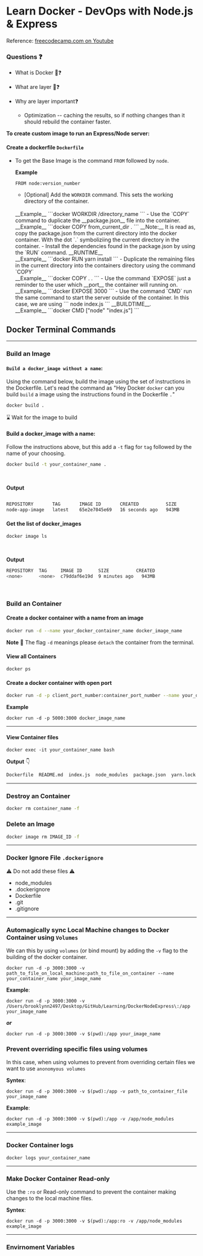 # Learn Docker - DevOps with Node.js & Express
Reference: [freecodecamp.com on Youtube](https://www.youtube.com/watch?v=9zUHg7xjIqQ&t=7539s)

### Questions :question:

- What is Docker :whale::question:

- What are layer :cake::question:

- Why are layer important:question:
    - Optimization -- caching the results, so if nothing changes than it should rebuild the container faster.

__To create custom image to run an Express/Node server:__

#### Create a dockerfile `Dockerfile`
- To get the Base Image is the command `FROM` followed by `node`.
    <br />

    __Example__
    
    ```docker
    FROM node:version_number
    ```
    - [Optional] Add the `WORKDIR` command. This sets the working directory of the container.
    <br />
    __Example__
    ```docker
    WORKDIR /directory_name
    ```
    - Use the `COPY` command to duplicate the __package.json__ file into the container.
    <br />
    __Example__
    ```docker
    COPY from_current_dir .
    ```
    __Note:__ It is read as, copy the package.json from the current directory into the docker container. With the dot `.` symboliziing the current directory in the container.
    - Install the dependencies found in the package.json by using the `RUN` command. __RUNTIME__ 
    <br />
    __Example__
    ```docker
    RUN yarn install
    ```
    - Duplicate the remaining files in the current directory into the containers directory using the command `COPY`
    <br />
    __Example__
    ```docker
    COPY . .
    ```
    - Use the command `EXPOSE` just a reminder to the user which __port__ the container will running on.
    <br />
    __Example__
    ```docker
    EXPOSE 3000
    ```
    - Use the command `CMD` run the same command to start the server outside of the container. In this case, we are using ``` node index.js ``` __BUILDTIME__.
    <br />
    __Example__
    ```docker
    CMD ["node" "index.js"]
    ```
## Docker Terminal Commands
<hr />

### __Build an Image__
#### `Build a docker_image without a name`:


Using the command below, build the image using the set of instructions in the Dockerfile. Let's read the command as "Hey Docker `docker` can you build `build` a image using the instructions found in the Dockerfile `.`"

```bash
docker build .
```
:hourglass: Wait for the image to build

#### Build a docker_image with a name:

Follow the instructions above, but this add a `-t` flag for `tag` followed by the name of your choosing.

```bash
docker build -t your_container_name .
```
<br />

__Output__

```bash

REPOSITORY       TAG       IMAGE ID       CREATED          SIZE
node-app-image   latest    65e2e7045e69   16 seconds ago   943MB

```

#### Get the list of docker_images
```bash
docker image ls
```
<br />

__Output__
```bash
REPOSITORY  TAG     IMAGE ID      SIZE          CREATED
<none>      <none>  c79ddaf6e19d  9 minutes ago   943MB
```

<br />

### __Build an Container__
#### Create a docker container with a name from an image

```bash
docker run -d --name your_docker_container_name docker_image_name
```
__Note__ :page_with_curl: The flag `-d` meanings please `detach` the container from the terminal.

#### View all Containers
```bash
docker ps
```

#### Create a docker container with open port

```bash
docker run -d -p client_port_number:container_port_number --name your_docker_container_name docker_image_name
```
__Example__
```docker
docker run -d -p 5000:3000 docker_image_name
```
<hr />

#### __View Container files__
```docker
docker exec -it your_container_name bash
```

__Output__ :point_down:

```bash
Dockerfile  README.md  index.js  node_modules  package.json  yarn.lock
```
<hr />

### __Destroy an Container__
```bash
docker rm container_name -f
```
### __Delete an Image__
```bash
docker image rm IMAGE_ID -f
```
<hr />

### __Docker Ignore File__ `.dockerignore`

⚠️ Do not add these files ⚠️
- node_modules
- .dockerignore
- Dockerfile
- .git
- .gitignore

<hr />

### __Automagically sync Local Machine changes to Docker Container using `Volumes`__

We can this by using `volumes` (or bind mount) by adding the `-v` flag to the building of the docker container.

```docker
docker run -d -p 3000:3000 -v path_to_file_on_local_machine:path_to_file_on_container --name your_container_name your_image_name
```

__Example__:
```docker
docker run -d -p 3000:3000 -v /Users/brooklynn2497/Desktop/GitHub/Learning/DockerNodeExpress\:/app your_image_name
```
___or___

```docker
docker run -d -p 3000:3000 -v $(pwd):/app your_image_name
```

### __Prevent overriding specific files using volumes__

In this case, when using volumes to prevent from overriding certain files we want to use `anonomyous volumes` 

__Syntex__:
```docker
docker run -d -p 3000:3000 -v $(pwd):/app -v path_to_container_file your_image_name
```

__Example__:
```docker
docker run -d -p 3000:3000 -v $(pwd):/app -v /app/node_modules example_image
```

<hr />

### __Docker Container logs__

```docker
docker logs your_container_name
```
<hr />

### __Make Docker Container Read-only__
Use the `:ro` or Read-only command to prevent the container making changes to the local machine files.

__Syntex__:
```docker
docker run -d -p 3000:3000 -v $(pwd):/app:ro -v /app/node_modules example_image
```
<hr />

### __Envirnoment Variables__
